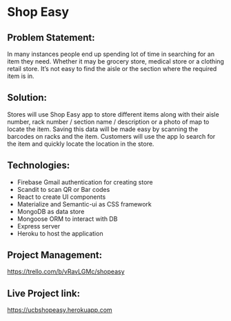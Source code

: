 # Shop Easy
## Problem Statement:
In many instances people end up spending lot of time in searching for an item they need. Whether it may be grocery store, medical store or a clothing retail store. It’s not easy to find the aisle or the section where the required item is in.

## Solution:
Stores will use Shop Easy app to store different items along with their aisle number, rack number / section name / description or a photo of map to locate the item. Saving this data will be made easy by scanning the barcodes on racks and the item. Customers will use the app lo search for the item and quickly locate the location in the store.

## Technologies:
* Firebase Gmail authentication for creating store
* Scandit to scan QR or Bar codes
* React to create UI components
* Materialize and Semantic-ui as CSS framework
* MongoDB as data store
* Mongoose ORM to interact with DB
* Express server
* Heroku to host the application 

## Project Management:
https://trello.com/b/vRavLGMc/shopeasy

## Live Project link:
https://ucbshopeasy.herokuapp.com
